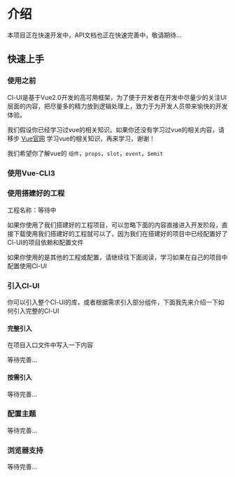 # 介绍

<cl-alter show-icon>本项目正在快速开发中，API文档也正在快速完善中，敬请期待...</cl-alter>

## 快速上手

### 使用之前

Cl-UI是基于Vue2.0开发的高可用框架，为了便于开发者在开发中尽量少的关注UI层面的内容，把尽量多的精力放到逻辑处理上，致力于为开发人员带来愉快的开发体验。

我们假设你已经学习过vue的相关知识。如果你还没有学习过vue的相关内容，请移步 <a href="https://cn.vuejs.org/" target="_blank">Vue官网</a> 学习vue的相关知识，再来学习，谢谢！

我们希望你了解vue的 `组件`，`props`，`slot`，`event`，`$emit`

### 使用Vue-CLI3

### 使用搭建好的工程

工程名称：等待中

如果你使用了我们搭建好的工程项目，可以忽略下面的内容直接进入开发阶段，直接下载使用我们搭建好的工程就可以了，因为我们在搭建好的项目中已经配置好了Cl-UI的项目依赖和配置文件

如果你使用的是其他的工程或配置，请继续往下面阅读，学习如果在自己的项目中配置使用Cl-UI

### 引入Cl-UI


你可以引入整个Cl-UI的库，或者根据需求引入部分组件，下面我先来介绍一下如何引入完整的Cl-UI

#### 完整引入

在项目入口文件中写入一下内容

等待完善...

#### 按需引入

等待完善...

### 配置主题

等待完善...

### 浏览器支持

等待完善...
